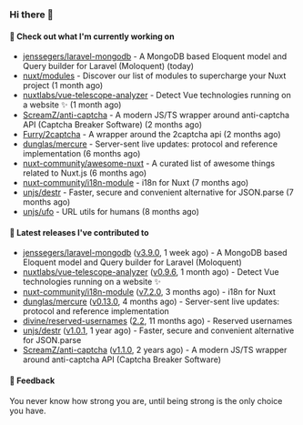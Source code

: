 ### Hi there 👋

#### 👷 Check out what I'm currently working on

- [jenssegers/laravel-mongodb](https://github.com/jenssegers/laravel-mongodb) - A MongoDB based Eloquent model and Query builder for Laravel (Moloquent) (today)
- [nuxt/modules](https://github.com/nuxt/modules) - Discover our list of modules to supercharge your Nuxt project (1 month ago)
- [nuxtlabs/vue-telescope-analyzer](https://github.com/nuxtlabs/vue-telescope-analyzer) - Detect Vue technologies running on a website ✨ (1 month ago)
- [ScreamZ/anti-captcha](https://github.com/ScreamZ/anti-captcha) - A modern JS/TS wrapper around anti-captcha API (Captcha Breaker Software) (2 months ago)
- [Furry/2captcha](https://github.com/Furry/2captcha) - A wrapper around the 2captcha api (2 months ago)
- [dunglas/mercure](https://github.com/dunglas/mercure) - Server-sent live updates: protocol and reference implementation (6 months ago)
- [nuxt-community/awesome-nuxt](https://github.com/nuxt-community/awesome-nuxt) - A curated list of awesome things related to Nuxt.js (6 months ago)
- [nuxt-community/i18n-module](https://github.com/nuxt-community/i18n-module) - i18n for Nuxt (7 months ago)
- [unjs/destr](https://github.com/unjs/destr) - Faster, secure and convenient alternative for JSON.parse (7 months ago)
- [unjs/ufo](https://github.com/unjs/ufo) - URL utils for humans (8 months ago)

#### 🔭 Latest releases I've contributed to

- [jenssegers/laravel-mongodb](https://github.com/jenssegers/laravel-mongodb) ([v3.9.0](https://github.com/jenssegers/laravel-mongodb/releases/tag/v3.9.0), 1 week ago) - A MongoDB based Eloquent model and Query builder for Laravel (Moloquent)
- [nuxtlabs/vue-telescope-analyzer](https://github.com/nuxtlabs/vue-telescope-analyzer) ([v0.9.6](https://github.com/nuxtlabs/vue-telescope-analyzer/releases/tag/v0.9.6), 1 month ago) - Detect Vue technologies running on a website ✨
- [nuxt-community/i18n-module](https://github.com/nuxt-community/i18n-module) ([v7.2.0](https://github.com/nuxt-community/i18n-module/releases/tag/v7.2.0), 3 months ago) - i18n for Nuxt
- [dunglas/mercure](https://github.com/dunglas/mercure) ([v0.13.0](https://github.com/dunglas/mercure/releases/tag/v0.13.0), 4 months ago) - Server-sent live updates: protocol and reference implementation
- [divine/reserved-usernames](https://github.com/divine/reserved-usernames) ([2.2](https://github.com/divine/reserved-usernames/releases/tag/2.2), 11 months ago) - Reserved usernames
- [unjs/destr](https://github.com/unjs/destr) ([v1.0.1](https://github.com/unjs/destr/releases/tag/v1.0.1), 1 year ago) - Faster, secure and convenient alternative for JSON.parse
- [ScreamZ/anti-captcha](https://github.com/ScreamZ/anti-captcha) ([v1.1.0](https://github.com/ScreamZ/anti-captcha/releases/tag/v1.1.0), 2 years ago) - A modern JS/TS wrapper around anti-captcha API (Captcha Breaker Software)

#### 💬 Feedback
You never know how strong you are, until being strong is the only choice you have.